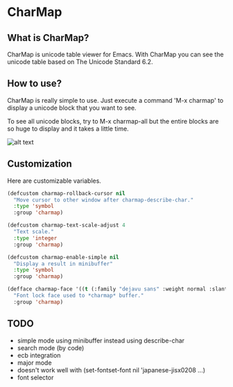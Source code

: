 CharMap
=======

## What is CharMap?

CharMap is unicode table viewer for Emacs.
With CharMap you can see the unicode table based on The Unicode Standard 6.2.

## How to use?

CharMap is really simple to use.
Just execute a command 'M-x charmap' to display a unicode block that you want to see.

To see all unicode blocks, try to M-x charmap-all but the entire blocks are so huge to display
and it takes a little time.

![alt text](https://raw.github.com/lateau/charmap/gh-pages/images/charmap.png "")

## Customization

Here are customizable variables.

```cl
(defcustom charmap-rollback-cursor nil
  "Move cursor to other window after charmap-describe-char."
  :type 'symbol
  :group 'charmap)

(defcustom charmap-text-scale-adjust 4
  "Text scale."
  :type 'integer
  :group 'charmap)

(defcustom charmap-enable-simple nil
  "Display a result in minibuffer"
  :type 'symbol
  :group 'charmap)

(defface charmap-face '((t (:family "dejavu sans" :weight normal :slant normal :underline nil)))
  "Font lock face used to *charmap* buffer."
  :group 'charmap)
```

## TODO

* simple mode using minibuffer instead using describe-char
* search mode (by code)
* ecb integration
* major mode
* doesn't work well with (set-fontset-font nil 'japanese-jisx0208 ...)
* font selector

